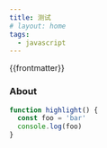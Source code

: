 ```yaml
---
title: 测试
# layout: home
tags:
  - javascript
---
```


<!-- <route lang="yaml">
meta:
  layout: home
</route> -->

{{frontmatter}}

<HomePosts />


<div class="text-center">
  <!-- You can use Vue components inside markdown -->
  <div i-icon-park-outline-book class="text-4xl -mb-6 m-auto" />
  <h3>About</h3>
</div>

```js {2,3}
function highlight() {
  const foo = 'bar'
  console.log(foo)
}
```
